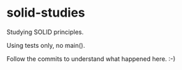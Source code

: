 # solid-studies

Studying SOLID principles.

Using tests only, no main(). 

Follow the commits to understand what happened here. :-)